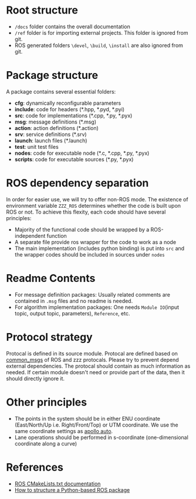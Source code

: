 # Root structure
- `/docs` folder contains the overall documentation
- `/ref` folder is for importing external projects. This folder is ignored from git.
- ROS generated folders `\devel`, `\build`, `\install` are also ignored from git.

# Package structure
A package contains several essential folders:

- **cfg**: dynamically reconfigurable parameters
- **include**: code for headers (*.hpp, *.pyd, *.pyi)
- **src**: code for implementations (*.cpp, *.py, *.pyx)
- **msg**: message definitions (*.msg)
- **action**: action definitions (*.action)
- **srv**: service definitions (*.srv)
- **launch**: launch files (*.launch)
- **test**: unit test files
- **nodes**: code for executable node (*.c, *.cpp, *.py, *.pyx)
- **scripts**: code for executable sources (*.py, *.pyx)

# ROS dependency separation
In order for easier use, we will try to offer non-ROS mode. The existence of environment variable `ZZZ_ROS` determines whether the code is built upon ROS or not. To achieve this flexity, each code should have several principles:
- Majority of the functional code should be wrapped by a ROS-independent function
- A separate file provide ros wrapper for the code to work as a node
- The main implementation (includes python binding) is put into `src` and the wrapper codes should be included in sources under `nodes`

# Readme Contents
- For message definition packages: Usually related comments are contained in `.msg` files and no readme is needed.
- For algorithm implementation packages: One needs `Module IO`(input topic, output topic, parameters), `Reference`, etc.

# Protocol strategy
Protocal is defined in its source module. Protocal are defined based on [common_msgs](https://github.com/ros/common_msgs) of ROS and zzz protocals. Please try to prevent depend external dependencies. The protocal should contain as much information as needed. If certain module doesn't need or provide part of the data, then it should directly ignore it.

# Other principles
- The points in the system should be in either ENU coordinate (East/North/Up i.e. Right/Front/Top) or UTM coordinate. We use the same coordinate settings as [apollo auto](https://github.com/ApolloAuto/apollo/blob/master/docs/specs/coordination.pdf).
- Lane operations should be performed in s-coordinate (one-dimensional coordinate along a curve)

# References
- [ROS CMakeLists.txt documentation](http://wiki.ros.org/catkin/CMakeLists.txt)
- [How to structure a Python-based ROS package](http://www.artificialhumancompanions.com/structure-python-based-ros-package/)
